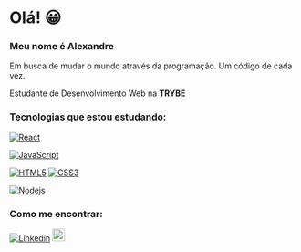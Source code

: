 # Olá! 😀

### Meu nome é Alexandre 
Em busca de mudar o mundo através da programação.
Um código de cada vez.

Estudante de Desenvolvimento Web na **TRYBE**

 ### Tecnologias que estou estudando: ###

[![React](https://img.shields.io/badge/-ReactJs-61DAFB?logo=react&logoColor=white&style=plastic==https://github.com/alexandremolive/)](https://github.com/alexandremolive/)

[![JavaScript](https://img.shields.io/badge/-JavaScript-black?style=flat-square&logo=javascript&link=https://github.com/alexandremolive/)](https://github.com/alexandremolive/)

[![HTML5](https://img.shields.io/badge/-HTML5-E34F26?style=flat-square&logo=html5&logoColor=white&link=https://github.com/alexandremolive/)](https://github.com/alexandremolive/)
[![CSS3](https://img.shields.io/badge/-CSS3-1572B6?style=flat-square&logo=css3&link=https://github.com/alexandremolive/)](https://github.com/alexandremolive/)


[![Nodejs](https://img.shields.io/badge/-Nodejs-black?style=flat-square&logo=Node.js&link=https://github.com/alexandremolive/)](https://github.com/alexandremolive/)
 
 ### Como me encontrar: ###
[![Linkedin](https://img.shields.io/badge/-LinkedIn-blue?style=flat&logo=Linkedin&logoColor=white)](https://www.linkedin.com/in/alexandre-oliveira-8578281ab/)
[<img src="https://img.shields.io/github/followers/alexandremolive?label=follow&style=social" height="22" title="Follow me" />](https://github.com/alexandremolive) 

 



